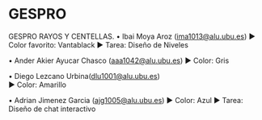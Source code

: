 # GESPRO
GESPRO RAYOS Y CENTELLAS.
• Ibai Moya Aroz (ima1013@alu.ubu.es) 
   ▶ Color favorito: Vantablack 
   ▶ Tarea: Diseño de Niveles
   
• Ander Akier Ayucar Chasco (aaa1042@alu.ubu.es) 
   ▶ Color: Gris
   
• Diego Lezcano Urbina(dlu1001@alu.ubu.es)  
   ▶ Color: Amarillo
   
• Adrian Jimenez Garcia (ajg1005@alu.ubu.es)
   ▶ Color: Azul 
   ▶ Tarea: Diseño de chat interactivo
